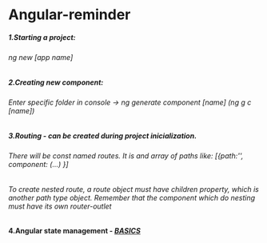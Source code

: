 # Angular-reminder
##### 1.Starting a project: 
###### *ng new [app name]*
##### 2.Creating new component: 
###### Enter specific folder in console -> ng generate component [name] (ng g c [name])
##### 3.Routing - can be created during project inicialization.
###### There will be const named routes. It is and array of paths like: [{path:'', component: (...) }]
###### To create nested route, a route object must have *children* property, which is another path type object. Remember that the component which do nesting must have its own  *router-outlet*
#### 4.Angular state management - *[BASICS](https://coursetro.com/posts/code/151/Angular-Ngrx-Store-Tutorial---Learn-Angular-State-Management)*
